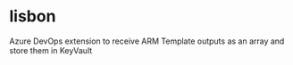# lisbon
Azure DevOps extension to receive ARM Template outputs as an array and store them in KeyVault
